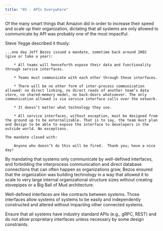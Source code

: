 ```yaml
---
title: "05 - APIs Everywhere"
---
```


Of the many smart things that Amazon did in order to increase their speed and scale up their organization, dictating that all systems are only allowed to communicate by API was probably one of the most impactful.

Steve Yegge described it thusly:

    ...one day Jeff Bezos issued a mandate, sometime back around 2002 (give or take a year):

        * All teams will henceforth expose their data and functionality through service interfaces.

        * Teams must communicate with each other through these interfaces.

        * There will be no other form of inter-process communication allowed: no direct linking, no direct reads of another team’s data store, no shared-memory model, no back-doors whatsoever. The only communication allowed is via service interface calls over the network.

        * It doesn’t matter what technology they use.

        * All service interfaces, without exception, must be designed from the ground up to be externalizable. That is to say, the team must plan and design to be able to expose the interface to developers in the outside world. No exceptions.

    The mandate closed with:

        Anyone who doesn’t do this will be fired.  Thank you; have a nice day!

By mandating that systems only communicate by well-defined interfaces, and forbidding the interprocess communication and direct database connections that can often happen as organizations grow, Bezos ensured that the organization was building technology in a way that allowed it to scale to very large internal organizational structure sizes without creating stovepipes or a Big Ball of Mud architecture.

Well-defined interfaces are like contracts between systems.  Those interfaces allow systems of systems to be easily and independently constructed and altered without impacting other connected systems.

Ensure that all systems have industry standard APIs (e.g., gRPC, REST) and do not allow proprietary interfaces unless necessary by some design constraints.